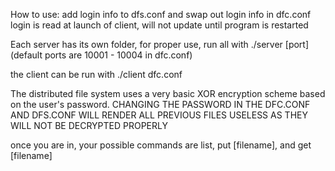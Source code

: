 How to use:
add login info to dfs.conf and swap out login info in dfc.conf
login is read at launch of client, will not update until program is restarted

Each server has its own folder, for proper use, run all with ./server [port] (default ports are 10001 - 10004 in dfc.conf)

the client can be run with ./client dfc.conf

The distributed file system uses a very basic XOR encryption scheme based on the user's password.
CHANGING THE PASSWORD IN THE DFC.CONF AND DFS.CONF WILL RENDER ALL PREVIOUS FILES USELESS AS THEY WILL NOT BE DECRYPTED PROPERLY

once you are in, your possible commands are list, put [filename], and get [filename]